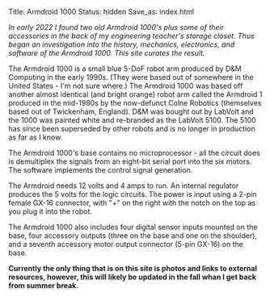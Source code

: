 Title: Armdroid 1000
Status: hidden
Save_as: index.html

*In early 2022 I found two old Armdroid 1000's plus some of their accessories in the back of my engineering teacher's storage closet. Thus began an investigation into the history, mechanics, electronics, and software of the Armdroid 1000. This site curates the result.*

The Armdroid 1000 is a small blue 5-DoF robot arm produced by D&M Computing in the early 1990s. (They were based out of somewhere in the United States - I'm not sure where.) The Armdroid 1000 was based off another almost identical (and bright orange) robot arm called the Armdroid 1 produced in the mid-1980s by the now-defunct Colne Robotics (themselves based out of Twickenham, England). D&M was bought out by LabVolt and the 1000 was painted white and re-branded as the LabVolt 5100. The 5100 has since been superseded by other robots and is no longer in production as far as I know.

The Armdroid 1000's base contains no microprocessor - all the circuit does is demultiplex the signals from an eight-bit serial port into the six motors. The software implements the control signal generation.

The Armdroid needs 12 volts and 4 amps to run. An internal regulator produces the 5 volts for the logic circuits. The power is input using a 2-pin female GX-16 connector, with "+" on the right with the notch on the top as you plug it into the robot.

The Armdroid 1000 also includes four digital sensor inputs mounted on the base, four accessory outputs (three on the base and one on the shoulder), and a seventh accessory motor output connector (5-pin GX-16) on the base.

**Currently the only thing that is on this site is photos and links to external resources, however, this will likely be updated in the fall whan I get back from summer break.**
